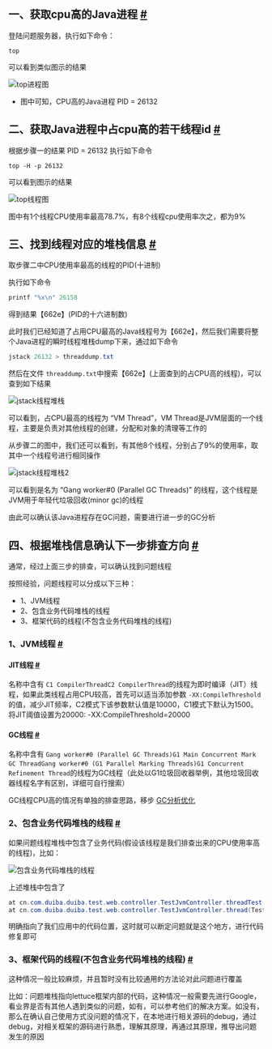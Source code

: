 

## 一、获取cpu高的Java进程 [#](https://journal.kazmodan.com/docs/%E7%BC%96%E7%A8%8B%E7%94%9F%E6%80%81/Java/JVM/Java%E5%BA%94%E7%94%A8CPU%E4%BD%BF%E7%94%A8%E7%8E%87%E9%AB%98%E4%B8%80%E8%88%AC%E6%8E%92%E6%9F%A5%E6%80%9D%E8%B7%AFcentos/#%e4%b8%80%e8%8e%b7%e5%8f%96cpu%e9%ab%98%e7%9a%84java%e8%bf%9b%e7%a8%8b)

登陆问题服务器，执行如下命令：

```shell
top
```

可以看到类似图示的结果

![top进程图](network-asset-AoSoF4-20250430105356-u1ligx8.png)

- 图中可知，CPU高的Java进程 PID \= 26132

## 二、获取Java进程中占cpu高的若干线程id [#](https://journal.kazmodan.com/docs/%E7%BC%96%E7%A8%8B%E7%94%9F%E6%80%81/Java/JVM/Java%E5%BA%94%E7%94%A8CPU%E4%BD%BF%E7%94%A8%E7%8E%87%E9%AB%98%E4%B8%80%E8%88%AC%E6%8E%92%E6%9F%A5%E6%80%9D%E8%B7%AFcentos/#%e4%ba%8c%e8%8e%b7%e5%8f%96java%e8%bf%9b%e7%a8%8b%e4%b8%ad%e5%8d%a0cpu%e9%ab%98%e7%9a%84%e8%8b%a5%e5%b9%b2%e7%ba%bf%e7%a8%8bid)

根据步骤一的结果 PID \= 26132 执行如下命令

```shell
top -H -p 26132
```

可以看到图示的结果

![top线程图](network-asset-5Xqtqr-20250430105356-prx985c.png)

图中有1个线程CPU使用率最高78.7%，有8个线程cpu使用率次之，都为9%

## 三、找到线程对应的堆栈信息 [#](https://journal.kazmodan.com/docs/%E7%BC%96%E7%A8%8B%E7%94%9F%E6%80%81/Java/JVM/Java%E5%BA%94%E7%94%A8CPU%E4%BD%BF%E7%94%A8%E7%8E%87%E9%AB%98%E4%B8%80%E8%88%AC%E6%8E%92%E6%9F%A5%E6%80%9D%E8%B7%AFcentos/#%e4%b8%89%e6%89%be%e5%88%b0%e7%ba%bf%e7%a8%8b%e5%af%b9%e5%ba%94%e7%9a%84%e5%a0%86%e6%a0%88%e4%bf%a1%e6%81%af)

取步骤二中CPU使用率最高的线程的PID(十进制)

执行如下命令

```java
printf "%x\n" 26158
```

得到结果【662e】(PID的十六进制数)

此时我们已经知道了占用CPU最高的Java线程号为【662e】，然后我们需要将整个Java进程的瞬时线程堆栈dump下来，通过如下命令

```java
jstack 26132 > threaddump.txt
```

然后在文件 `threaddump.txt`​ 中搜索【662e】(上面查到的占CPU高的线程)，可以查到如下结果

![jstack线程堆栈](network-asset-VTTfg7-20250430105357-ahoymcn.png)

可以看到，占CPU最高的线程为 “VM Thread”，VM Thread是JVM层面的一个线程，主要是负责对其他线程的创建，分配和对象的清理等工作的

从步骤二的图中，我们还可以看到，有其他8个线程，分别占了9%的使用率，取其中一个线程号进行相同操作

![jstack线程堆栈2](network-asset-upE7N7-20250430105357-4hcxz4e.png)

可以看到是名为 “Gang worker#0 (Parallel GC Threads)” 的线程，这个线程是JVM用于年轻代垃圾回收(minor gc)的线程

由此可以确认该Java进程存在GC问题，需要进行进一步的GC分析

## 四、根据堆栈信息确认下一步排查方向 [#](https://journal.kazmodan.com/docs/%E7%BC%96%E7%A8%8B%E7%94%9F%E6%80%81/Java/JVM/Java%E5%BA%94%E7%94%A8CPU%E4%BD%BF%E7%94%A8%E7%8E%87%E9%AB%98%E4%B8%80%E8%88%AC%E6%8E%92%E6%9F%A5%E6%80%9D%E8%B7%AFcentos/#%e5%9b%9b%e6%a0%b9%e6%8d%ae%e5%a0%86%e6%a0%88%e4%bf%a1%e6%81%af%e7%a1%ae%e8%ae%a4%e4%b8%8b%e4%b8%80%e6%ad%a5%e6%8e%92%e6%9f%a5%e6%96%b9%e5%90%91)

通常，经过上面三步的排查，可以确认找到问题线程

按照经验，问题线程可以分成以下三种：

- 1、JVM线程
- 2、包含业务代码堆栈的线程
- 3、框架代码的线程(不包含业务代码堆栈的线程)

### 1、JVM线程 [#](https://journal.kazmodan.com/docs/%E7%BC%96%E7%A8%8B%E7%94%9F%E6%80%81/Java/JVM/Java%E5%BA%94%E7%94%A8CPU%E4%BD%BF%E7%94%A8%E7%8E%87%E9%AB%98%E4%B8%80%E8%88%AC%E6%8E%92%E6%9F%A5%E6%80%9D%E8%B7%AFcentos/#1jvm%e7%ba%bf%e7%a8%8b)

#### JIT线程 [#](https://journal.kazmodan.com/docs/%E7%BC%96%E7%A8%8B%E7%94%9F%E6%80%81/Java/JVM/Java%E5%BA%94%E7%94%A8CPU%E4%BD%BF%E7%94%A8%E7%8E%87%E9%AB%98%E4%B8%80%E8%88%AC%E6%8E%92%E6%9F%A5%E6%80%9D%E8%B7%AFcentos/#jit%e7%ba%bf%e7%a8%8b)

名称中含有 `C1 CompilerThread`​ `C2 CompilerThread`​ 的线程为即时编译（JIT）线程，如果此类线程占用CPU较高，首先可以适当添加参数 `-XX:CompileThreshold`​ 的值，减少JIT频率，C2模式下该参数默认值是10000，C1模式下默认为1500。将JIT阈值设置为20000: -XX:CompileThreshold\=20000

#### GC线程 [#](https://journal.kazmodan.com/docs/%E7%BC%96%E7%A8%8B%E7%94%9F%E6%80%81/Java/JVM/Java%E5%BA%94%E7%94%A8CPU%E4%BD%BF%E7%94%A8%E7%8E%87%E9%AB%98%E4%B8%80%E8%88%AC%E6%8E%92%E6%9F%A5%E6%80%9D%E8%B7%AFcentos/#gc%e7%ba%bf%e7%a8%8b)

名称中含有 `Gang worker#0 (Parallel GC Threads)`​ `G1 Main Concurrent Mark GC ThreadGang worker#0 (G1 Parallel Marking Threads)`​ `G1 Concurrent Refinement Thread`​ 的线程为GC线程（此处以G1垃圾回收器举例，其他垃圾回收器线程名字有区别，详细可自行搜索）

GC线程CPU高的情况有单独的排查思路，移步 [GC分析优化](https://journal.kazmodan.com/docs/%E7%BC%96%E7%A8%8B%E7%94%9F%E6%80%81/Java/JVM/GC%E5%88%86%E6%9E%90%E4%BC%98%E5%8C%96/)

### 2、包含业务代码堆栈的线程 [#](https://journal.kazmodan.com/docs/%E7%BC%96%E7%A8%8B%E7%94%9F%E6%80%81/Java/JVM/Java%E5%BA%94%E7%94%A8CPU%E4%BD%BF%E7%94%A8%E7%8E%87%E9%AB%98%E4%B8%80%E8%88%AC%E6%8E%92%E6%9F%A5%E6%80%9D%E8%B7%AFcentos/#2%e5%8c%85%e5%90%ab%e4%b8%9a%e5%8a%a1%e4%bb%a3%e7%a0%81%e5%a0%86%e6%a0%88%e7%9a%84%e7%ba%bf%e7%a8%8b)

如果问题线程堆栈中包含了业务代码(假设该线程是我们排查出来的CPU使用率高的线程)，比如：

![包含业务代码堆栈的线程](network-asset-4CRahm-20250430105357-4n3no1k.png)

上述堆栈中包含了

```java
at cn.com.duiba.duiba.test.web.controller.TestJvmController.threadTest(TestJvmController.java:37)
at cn.com.duiba.duiba.test.web.controller.TestJvmController.thread(TestJvmController.java:30)
```

明确指向了我们应用中的代码位置，这时就可以断定问题就是这个地方，进行代码修复即可

### 3、框架代码的线程(不包含业务代码堆栈的线程) [#](https://journal.kazmodan.com/docs/%E7%BC%96%E7%A8%8B%E7%94%9F%E6%80%81/Java/JVM/Java%E5%BA%94%E7%94%A8CPU%E4%BD%BF%E7%94%A8%E7%8E%87%E9%AB%98%E4%B8%80%E8%88%AC%E6%8E%92%E6%9F%A5%E6%80%9D%E8%B7%AFcentos/#3%e6%a1%86%e6%9e%b6%e4%bb%a3%e7%a0%81%e7%9a%84%e7%ba%bf%e7%a8%8b%e4%b8%8d%e5%8c%85%e5%90%ab%e4%b8%9a%e5%8a%a1%e4%bb%a3%e7%a0%81%e5%a0%86%e6%a0%88%e7%9a%84%e7%ba%bf%e7%a8%8b)

这种情况一般比较麻烦，并且暂时没有比较通用的方法论对此问题进行覆盖

比如：问题堆栈指向lettuce框架内部的代码，这种情况一般需要先进行Google，看业界是否有其他人遇到类似的问题，如有，可以参考他们的解决方案。如没有，那么在确认自己使用方式没问题的情况下，在本地进行相关源码的debug，通过debug，对相关框架的源码进行熟悉，理解其原理，再通过其原理，推导出问题发生的原因
